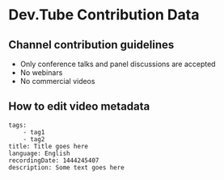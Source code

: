 
# Dev.Tube Contribution Data

## Channel contribution guidelines
* Only conference talks and panel discussions are accepted
* No webinars
* No commercial videos

## How to edit video metadata
```
tags:
    - tag1
    - tag2
title: Title goes here
language: English
recordingDate: 1444245407
description: Some text goes here
```

